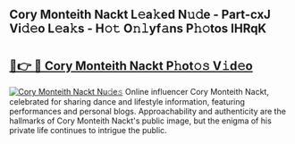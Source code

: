 ## Cory Monteith Nackt L𝚎a𝚔ed N𝚞𝚍e - Part-cxJ Vi𝚍𝚎o L𝚎a𝚔s - H𝚘𝚝 O𝚗𝚕yf𝚊ns P𝚑𝚘tos IHRqK

# <h2><a href="http://kf3vhy5.oniu.top/?m=Cory+Monteith+Nackt">🔗👉 🔴 Cory Monteith Nackt P𝚑ot𝚘𝚜 V𝚒d𝚎o</a></h2>

[![Cory Monteith Nackt Nu𝚍e𝚜](https://i.imgur.com/0qMVB7G.gif)](http://kf3vhy5.oniu.top/?m=Cory+Monteith+Nackt)
Online influencer Cory Monteith Nackt, celebrated for sharing dance and lifestyle information, featuring performances and personal blogs. Approachability and authenticity are the hallmarks of Cory Monteith Nackt's public image, but the enigma of his private life continues to intrigue the public.  
